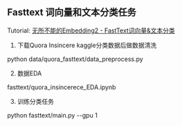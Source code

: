 ## Fasttext 词向量和文本分类任务
Tutorial: [无所不能的Embedding2 - FastText词向量&文本分类](https://www.cnblogs.com/gogoSandy/p/13618077.html)

1. 下载Quora Insincere kaggle分类数据后做数据清洗

python data/quora_fasttext/data_preprocess.py

2. 数据EDA

fasttext/quora_insincerece_EDA.ipynb

3. 训练分类任务

python fasttext/main.py --gpu 1

